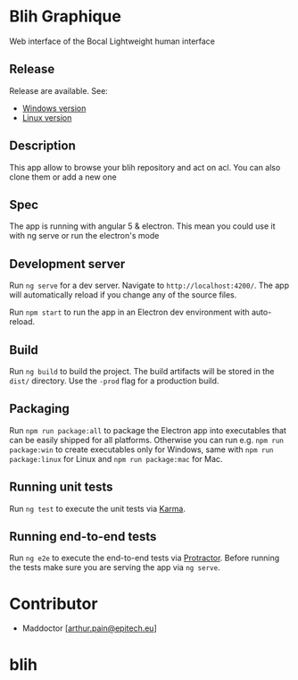 # Blih Graphique

Web interface of the Bocal Lightweight human interface

## Release
Release are available. See:
  - [Windows version](http://api.battoire.fr/release/blih/win)
  - [Linux version](http://api.battoire.fr/release/blih/linux)

## Description

This app allow to browse your blih repository and act on acl. You can also clone them or add a new one

## Spec
The app is running with angular 5 & electron. This mean you could use it with ng serve or run the electron's mode

## Development server

Run `ng serve` for a dev server. Navigate to `http://localhost:4200/`. The app will automatically reload if you change any of the source files.

Run `npm start` to run the app in an Electron dev environment with auto-reload.

## Build

Run `ng build` to build the project. The build artifacts will be stored in the `dist/` directory. Use the `-prod` flag for a production build.

## Packaging

Run `npm run package:all` to package the Electron app into executables that can be easily shipped for all platforms. Otherwise you can run e.g. `npm run package:win` to create executables only for Windows, same with `npm run package:linux` for Linux and `npm run package:mac` for Mac.

## Running unit tests

Run `ng test` to execute the unit tests via [Karma](https://karma-runner.github.io).

## Running end-to-end tests

Run `ng e2e` to execute the end-to-end tests via [Protractor](http://www.protractortest.org/).
Before running the tests make sure you are serving the app via `ng serve`.

# Contributor
- Maddoctor [arthur.pain@epitech.eu]
# blih
